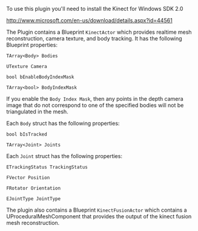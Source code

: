 To use this plugin you'll need to install the Kinect for Windows SDK 2.0

http://www.microsoft.com/en-us/download/details.aspx?id=44561

The Plugin contains a Blueprint <code>KinectActor</code> which provides realtime mesh reconstruction, camera texture, and body tracking. It has the following Blueprint properties:

    TArray<Body> Bodies
  
    UTexture Camera
  
    bool bEnableBodyIndexMask
  
    TArray<bool> BodyIndexMask
    
If you enable the <code>Body Index Mask</code>, then any points in the depth camera image that do not correspond to one of the specified bodies will not be triangulated in the mesh.
    
Each <code>Body</code> struct has the following properties:

    bool bIsTracked
    
    TArray<Joint> Joints
    
Each <code>Joint</code> struct has the following properties:

    ETrackingStatus TrackingStatus
    
    FVector Position
    
    FRotator Orientation
    
    EJointType JointType 

The plugin also contains a Blueprint <code>KinectFusionActor</code> which contains a UProceduralMeshComponent that provides the output of the kinect
fusion mesh reconstruction.
